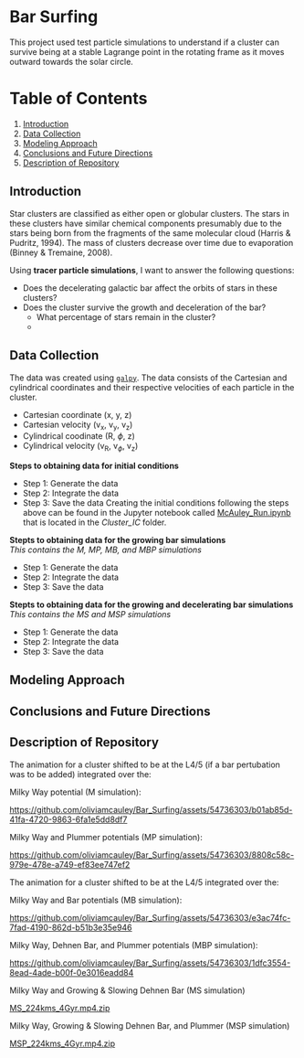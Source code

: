# Bar Surfing
This project used test particle simulations to understand if a cluster can survive being at a stable Lagrange point in the rotating frame as it moves outward towards the solar circle.

# Table of Contents
1. [Introduction](#Introduction)
2. [Data Collection](#Data-Collection)
3. [Modeling Approach](#Modeling-Approach)
4. [Conclusions and Future Directions](#Conclusions-and-Future-Directions)
5. [Description of Repository](#Description-of-Repository)

## Introduction
Star clusters are classified as either open or globular clusters. The stars in these clusters have similar chemical components presumably due to the stars being born from the fragments of the same molecular cloud (Harris & Pudritz, 1994). The mass of clusters decrease over time due to evaporation (Binney & Tremaine, 2008). 

Using **tracer particle simulations**, I want to answer the following questions:
* Does the decelerating galactic bar affect the orbits of stars in these clusters?
* Does the cluster survive the growth and deceleration of the bar?
  *  What percentage of stars remain in the cluster?
  *  
## Data Collection
The data was created using <tt>[`galpy`](http://github.com/jobovy/galpy)</tt>. The data consists of the Cartesian and cylindrical coordinates and their respective velocities of each particle in the cluster.
* Cartesian coordinate (x, y, z)
* Cartesian velocity (v<sub>x</sub>, v<sub>y</sub>, v<sub>z</sub>)
* Cylindrical coodinate (R, $\phi$, z)
* Cylindrical velocity (v<sub>R</sub>, v<sub>$\phi$</sub>, v<sub>z</sub>)

**Steps to obtaining data for initial conditions**
* Step 1: Generate the data
* Step 2: Integrate the data
* Step 3: Save the data
Creating the initial conditions following the steps above can be found in the Jupyter notebook called [McAuley_Run.ipynb](https://github.com/oliviamcauley/Bar_Surfing/blob/45c5897bb3743ddbf32652d97a424be89b58d2a9/Cluster_IC/McAuley_Run_IC.ipynb) that is located in the *Cluster_IC* folder.

**Stepts to obtaining data for the growing bar simulations** <br />
*This contains the M, MP, MB, and MBP simulations*
* Step 1: Generate the data
* Step 2: Integrate the data
* Step 3: Save the data

**Stepts to obtaining data for the growing and decelerating bar simulations** <br />
*This contains the MS and MSP simulations*
* Step 1: Generate the data
* Step 2: Integrate the data
* Step 3: Save the data
## Modeling Approach


## Conclusions and Future Directions

## Description of Repository




The animation for a cluster shifted to be at the L4/5 (if a bar pertubation was to be added) integrated over the:

Milky Way potential (M simulation):

https://github.com/oliviamcauley/Bar_Surfing/assets/54736303/b01ab85d-41fa-4720-9863-6fa1e5dd8df7

Milky Way and Plummer potentials (MP simulation):

https://github.com/oliviamcauley/Bar_Surfing/assets/54736303/8808c58c-979e-478e-a749-ef83ee747ef2

The animation for a cluster shifted to be at the L4/5 integrated over the:

Milky Way and Bar potentials (MB simulation):

https://github.com/oliviamcauley/Bar_Surfing/assets/54736303/e3ac74fc-7fad-4190-862d-b51b3e35e946

Milky Way, Dehnen Bar, and Plummer potentials (MBP simulation):

https://github.com/oliviamcauley/Bar_Surfing/assets/54736303/1dfc3554-8ead-4ade-b00f-0e3016eadd84

Milky Way and Growing \& Slowing Dehnen Bar (MS simulation)

[MS_224kms_4Gyr.mp4.zip](https://github.com/user-attachments/files/15992819/MS_224kms_4Gyr.mp4.zip)

Milky Way, Growing \& Slowing Dehnen Bar, and Plummer (MSP simulation)

[MSP_224kms_4Gyr.mp4.zip](https://github.com/user-attachments/files/15979888/MSP_224kms_4Gyr.mp4.zip)
